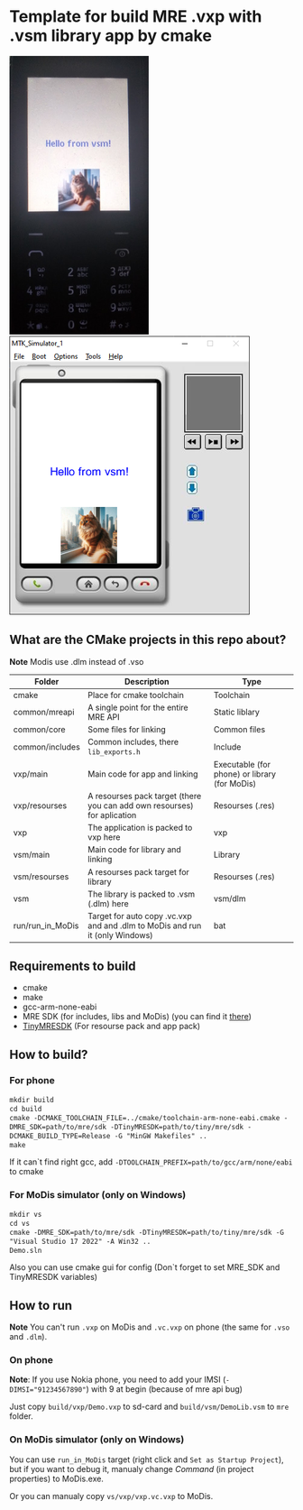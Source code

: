 # Template for build MRE .vxp with .vsm library app by cmake

![image](extra/On_Nokia_220.jpg)![image](extra/On_MoDis.png)

## What are the CMake projects in this repo about?

**Note** Modis use .dlm instead of .vso

|Folder|Description|Type|
|-|-|-|
|cmake|Place for cmake toolchain|Toolchain|
|common/mreapi|A single point for the entire MRE API|Static liblary|
|common/core|Some files for linking|Common files|
|common/includes|Common includes, there `lib_exports.h`|Include|
|vxp/main|Main code for app and linking|Executable (for phone) or library (for MoDis)|
|vxp/resourses|A resourses pack target (there you can add own resourses) for aplication|Resourses (.res)|
|vxp|The application is packed to vxp here|vxp|
|vsm/main|Main code for library and linking|Library|
|vsm/resourses|A resourses pack target for library|Resourses (.res)|
|vsm|The library is packed to .vsm (.dlm) here|vsm/dlm|
|run/run_in_MoDis|Target for auto copy .vc.vxp and and .dlm to MoDis and run it (only Windows)|bat|


## Requirements to build

- cmake
- make
- gcc-arm-none-eabi
- MRE SDK (for includes, libs and MoDis) (you can find it [there](https://github.com/raspiduino/mre-sdk))
- [TinyMRESDK](https://github.com/XimikBoda/TinyMRESDK) (For resourse pack and app pack)

## How to build?
### For phone

```
mkdir build
cd build
cmake -DCMAKE_TOOLCHAIN_FILE=../cmake/toolchain-arm-none-eabi.cmake -DMRE_SDK=path/to/mre/sdk -DTinyMRESDK=path/to/tiny/mre/sdk -DCMAKE_BUILD_TYPE=Release -G "MinGW Makefiles" ..
make
```

If it can`t find right gcc, add ```-DTOOLCHAIN_PREFIX=path/to/gcc/arm/none/eabi``` to cmake

### For MoDis simulator (only on Windows)

```
mkdir vs
cd vs
cmake -DMRE_SDK=path/to/mre/sdk -DTinyMRESDK=path/to/tiny/mre/sdk -G "Visual Studio 17 2022" -A Win32 ..
Demo.sln
```

Also you can use cmake gui for config (Don`t forget to set MRE_SDK and TinyMRESDK variables)

## How to run

**Note** You can't run `.vxp` on MoDis and `.vc.vxp` on phone (the same for `.vso` and `.dlm`). 
### On phone

**Note**: If you use Nokia phone, you need to add your IMSI (```-DIMSI="91234567890"```) with 9 at begin (because of mre api bug)

Just copy `build/vxp/Demo.vxp` to sd-card and `build/vsm/DemoLib.vsm` to `mre` folder. 

### On MoDis simulator (only on Windows)

You can use `run_in_MoDis` target (right click and `Set as Startup Project`), but if you want to debug it, manualy change *Command* (in project properties) to MoDis.exe.

Or you can manualy copy `vs/vxp/vxp.vc.vxp` to MoDis.
